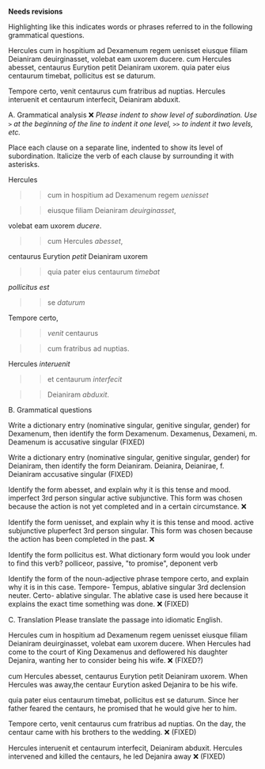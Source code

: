 **Needs revisions**

Highlighting like this indicates words or phrases referred to in the following grammatical questions.

Hercules cum in hospitium ad Dexamenum regem uenisset eiusque filiam Deianiram deuirginasset, volebat eam uxorem ducere. cum Hercules abesset, centaurus Eurytion petit Deianiram uxorem. quia pater eius centaurum timebat, pollicitus est se daturum.

Tempore certo, venit centaurus cum fratribus ad nuptias. Hercules interuenit et centaurum interfecit, Deianiram abduxit.

A. Grammatical analysis ❌ *Please indent to show level of subordination.  Use `>` at the beginning of the line to indent it one level, `>>` to indent it two levels, etc.*

Place each clause on a separate line, indented to show its level of subordination. Italicize the verb of each clause by surrounding it with asterisks.

Hercules 

> > cum in hospitium ad Dexamenum regem *uenisset*

> > eiusque filiam Deianiram *deuirginasset*,

volebat eam uxorem *ducere*.

>> cum Hercules *abesset*,

centaurus Eurytion *petit* Deianiram uxorem

>> quia pater eius centaurum *timebat* 

*pollicitus est* 

>> se *daturum* 

Tempore certo, 

>> *venit* centaurus 

>> cum fratribus ad nuptias.

Hercules *interuenit* 

>> et centaurum *interfecit*

>> Deianiram *abduxit*.


B. Grammatical questions 

Write a dictionary entry (nominative singular, genitive singular, gender) for Dexamenum, then identify the form Dexamenum. Dexamenus, Dexameni, m. Deamenum is accusative singular (FIXED)

Write a dictionary entry (nominative singular, genitive singular, gender) for Deianiram, then identify the form Deianiram. Deianira, Deianirae, f. Deianiram accusative singular (FIXED)

Identify the form abesset, and explain why it is this tense and mood. imperfect 3rd person singular active subjunctive. This form was chosen because the action is not yet completed and in a certain circumstance. ❌

Identify the form uenisset, and explain why it is this tense and mood. active subjunctive pluperfect 3rd person singular. This form was chosen because the action has been completed in the past. ❌

Identify the form pollicitus est. What dictionary form would you look under to find this verb? polliceor, passive, "to promise", deponent verb 

Identify the form of the noun-adjective phrase tempore certo, and explain why it is in this case. Tempore- Tempus, ablative singular 3rd declension neuter. Certo- ablative singular. The ablative case is used here because it explains the exact time something was done. ❌ (FIXED)


C. Translation
Please translate the passage into idiomatic English.


Hercules cum in hospitium ad Dexamenum regem uenisset eiusque filiam Deianiram deuirginasset, volebat eam uxorem ducere. 
When Hercules had come to the court of King Dexamenus and deflowered his daughter Dejanira, wanting her to consider being his wife.  ❌ (FIXED?)

cum Hercules abesset, centaurus Eurytion petit Deianiram uxorem. 
When Hercules was away,the centaur Eurytion asked Dejanira to be his wife. 

quia pater eius centaurum timebat, pollicitus est se daturum.
Since her father feared the centaurs, he promised that he would give her to him. 

Tempore certo, venit centaurus cum fratribus ad nuptias. 
On the day, the centaur came with his brothers to the wedding.  ❌ (FIXED)

Hercules interuenit et centaurum interfecit, Deianiram abduxit.
Hercules intervened and killed the centaurs, he led Dejanira away ❌ (FIXED)

